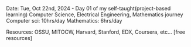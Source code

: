 ﻿Date: Tue, Oct 22nd, 2024 - Day 01 of my self-taught(project-based learning) Computer Science, Electrical Engineering, Mathematics journey
 Computer sci: 10hrs/day
 Mathematics: 6hrs/day

Resources: OSSU, MITOCW, Harvard, Stanford, EDX, Coursera, etc... [free resources]
